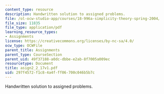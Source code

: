 ```yaml
---
content_type: resource
description: Handwritten solution to assigned problems.
file: /ol-ocw-studio-app/courses/18-996a-simplicity-theory-spring-2004/297f4572f1c84a4fff06700c046b5b7c_asign2_2_17v1.pdf
file_size: 11835
file_type: application/pdf
learning_resource_types:
- Assignments
license: https://creativecommons.org/licenses/by-nc-sa/4.0/
ocw_type: OCWFile
parent_title: Assignments
parent_type: CourseSection
parent_uid: 49f37188-a0dc-dbbe-e2ab-8f7005a009ec
resourcetype: Document
title: asign2_2_17v1.pdf
uid: 297f4572-f1c8-4a4f-ff06-700c046b5b7c
---
```

Handwritten solution to assigned problems.